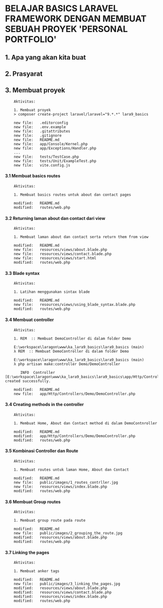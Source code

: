 # BELAJAR BASICS LARAVEL FRAMEWORK DENGAN MEMBUAT SEBUAH PROYEK 'PERSONAL PORTFOLIO'


## 1. Apa yang akan kita buat

## 2. Prasyarat

## 3. Membuat proyek

        Aktivitas:

        1. Membuat proyek
        > composer create-project laravel/laravel="9.*.*" lara9_basics

        new file:   .editorconfig
        new file:   .env.example
        new file:   .gitattributes
        new file:   .gitignore
        new file:   README.md
        new file:   app/Console/Kernel.php
        new file:   app/Exceptions/Handler.php
        ...
        new file:   tests/TestCase.php
        new file:   tests/Unit/ExampleTest.php
        new file:   vite.config.js


#### 3.1 Membuat basics routes

        Aktivitas:

        1. Membuat basics routes untuk about dan contact pages

        modified:   README.md
        modified:   routes/web.php


#### 3.2 Returning laman about dan contact dari view

        Aktivitas:

        1. Membuat laman about dan contact serta return them from view

        modified:   README.md
        new file:   resources/views/about.blade.php
        new file:   resources/views/contact.blade.php
        new file:   resources/views/start.html
        modified:   routes/web.php


#### 3.3 Blade syntax

        Aktivitas:

        1. Latihan menggunakan sintax blade

        modified:   README.md
        new file:   resources/views/using_blade_syntax.blade.php
        modified:   routes/web.php


#### 3.4 Membuat controller

        Aktivitas:

        1. REM  :: Membuat DemoController di dalam folder Demo

        E:\workspace\laragon\www\ka_lara9_basics\lara9_basics (main)
        λ REM  :: Membuat DemoController di dalam folder Demo

        E:\workspace\laragon\www\ka_lara9_basics\lara9_basics (main)
        λ php artisan make:controller Demo/DemoController

           INFO  Controller [E:\workspace\laragon\www\ka_lara9_basics\lara9_basics\app/Http/Controllers/Demo/DemoController.php] created successfully.

        modified:   README.md
        new file:   app/Http/Controllers/Demo/DemoController.php


#### 3.4 Creating methods in the controller

        Aktivitas:

        1. Membuat Home, About dan Contact method di dalam DemoContnroller

        modified:   README.md
        modified:   app/Http/Controllers/Demo/DemoController.php
        modified:   routes/web.php


#### 3.5 Kombinasi Controller dan Route

        Aktivitas:

        1. Membuat routes untuk laman Home, About dan Contact

        modified:   README.md
        new file:   public/images/1_routes_contrller.jpg
        new file:   resources/views/index.blade.php
        modified:   routes/web.php


#### 3.6 Membuat Group routes

        Aktivitas:

        1. Membuat group route pada route

        modified:   README.md
        new file:   public/images/2_grouping_the_route.jpg
        modified:   resources/views/about.blade.php
        modified:   routes/web.php


#### 3.7 Linking the pages

        Aktivitas:

        1. Membuat anker tags

        modified:   README.md
        new file:   public/images/3_linking_the_pages.jpg
        modified:   resources/views/about.blade.php
        modified:   resources/views/contact.blade.php
        modified:   resources/views/index.blade.php
        modified:   routes/web.php